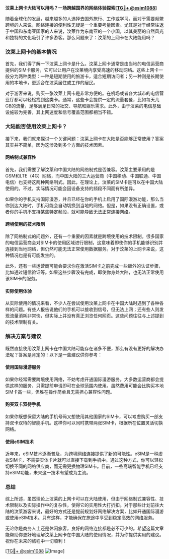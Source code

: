 **汶莱上网卡大陆可以用吗？一场跨越国界的网络体验探索[[TG💪+ @esim1088](https://t.me/s/esim1088)]**

随着全球化的发展，越来越多的人选择去国外旅行、工作或学习。而对于需要频繁跨境的人来说，网络连接的便利性无疑是一个重要考量因素。尤其是对于经常往返于中国和东南亚国家的人来说，汶莱作为东南亚的一个小国，以其美丽的自然风光和独特的文化吸引了许多游客。那么问题来了：汶莱的上网卡在大陆能用吗？

### 汶莱上网卡的基本情况

首先，我们得了解一下汶莱上网卡是什么。汶莱上网卡通常是由当地的电信运营商提供的SIM卡服务，它可以让用户在汶莱境内享受高速的移动网络。这些上网卡一般分为两种类型：一种是短期使用的旅游卡，适合短期访问者；另一种则是长期使用的本地卡，更适合在汶莱居住或工作的居民。

对于游客来说，购买一张汶莱上网卡是非常方便的。在机场或者各大城市的电信营业厅都可以轻松找到这类卡。通常，这些卡会提供一定的流量套餐，比如每天几GB的流量，足够满足日常的社交、导航和娱乐需求。此外，由于汶莱的电信基础设施较为完善，其上网速度和信号覆盖范围都相当不错。

### 大陆能否使用汶莱上网卡？

接下来，我们就来探讨一个关键问题：汶莱上网卡在大陆是否能够正常使用？答案其实并不简单，因为这涉及到多个方面的技术因素。

#### 网络制式兼容性

首先，我们需要了解汶莱和中国大陆的网络制式是否兼容。汶莱主要采用的是GSM和LTE（4G）网络，而中国大陆的三大运营商（中国移动、中国联通、中国电信）也支持这两种网络制式。因此，在理论上，汶莱的SIM卡是可以在中国大陆使用的。不过，实际情况可能会因设备支持的频段不同而有所差异。

如果你的手机支持国际漫游，并且已经在你的手机上启用了国际漫游功能，那么当你到达大陆时，手机可能会自动切换到当地的网络。但是，如果没有正确设置，或者你的手机不支持某些特定频段，就可能导致无法正常连接网络。

#### 跨境使用的技术限制

除了网络制式的问题外，还有一个重要的因素就是跨境使用的技术限制。很多国家的电信运营商会对SIM卡的使用区域进行限制，这意味着即使你的手机能够识别并连接到当地网络，但仍然可能无法正常使用数据服务。对于汶莱的上网卡来说，这种情况也是有可能发生的。

此外，还有一些运营商可能会要求你在激活SIM卡之前完成一些额外的认证步骤，比如通过短信验证等。如果这些步骤没有完成，即使你身处大陆，也无法正常使用该SIM卡的服务。

#### 实际使用体验

从实际使用的情况来看，不少人在尝试使用汶莱上网卡在中国大陆时遇到了各种各样的问题。有些人报告说他们的手机可以接收到信号，但无法上网；还有些人则发现流量消耗非常快，但实际上并没有真正浏览任何网页。这些问题往往与上述提到的技术限制有关。

### 解决方案与建议

既然直接使用汶莱上网卡在中国大陆可能存在诸多不便，那么有没有更好的解决办法呢？答案是肯定的！以下是一些建议供你参考：

#### 使用国际漫游服务

如果你经常需要跨境使用网络，不妨考虑开通国际漫游服务。大多数运营商都会提供这样的服务，只需提前申请即可在全球范围内使用。虽然费用可能会比购买本地SIM卡高一些，但胜在操作简单且无需担心兼容性问题。

#### 购买双卡双待手机

如果你既想保留大陆的手机号码又想使用其他国家的SIM卡，可以考虑购买一部支持双卡双待的智能手机。这样你可以同时携带两张SIM卡，根据所在位置灵活切换网络。

#### 使用eSIM技术

近年来，eSIM技术逐渐普及，为跨境网络连接提供了新的可能性。eSIM是一种虚拟SIM卡，不需要实体卡片就可以直接下载到手机中。通过这种方式，你可以轻松切换不同的网络供应商，而无需更换物理SIM卡。目前，一些高端智能手机已经支持eSIM功能，未来这一技术有望成为主流。

### 总结

综上所述，虽然理论上汶莱的上网卡可以在大陆使用，但由于网络制式兼容性、技术限制以及实际操作中的复杂性，使得它的实用性大打折扣。对于那些计划前往大陆的汶莱游客来说，最好的方式还是提前规划好网络解决方案，比如开通国际漫游或使用eSIM技术。只有这样，才能确保在旅途中享受到稳定高效的网络服务。

无论你是商务人士还是休闲旅客，良好的网络连接都是必不可少的。希望这篇文章能帮助你更好地理解汶莱上网卡在中国大陆的使用情况，并为你提供实用的建议。祝你在未来的旅程中一切顺利！

[[TG💪+ @esim1088](https://t.me/s/esim1088) ![Image](https://i.postimg.cc/4NQfJmqS/Snipaste-2025-05-13-00-14-12.png)]
